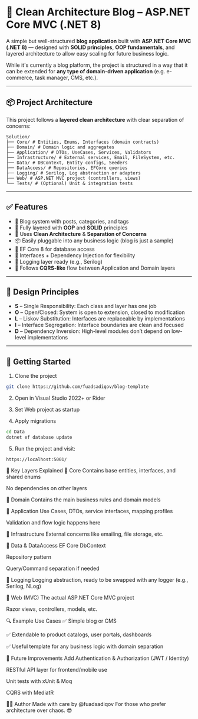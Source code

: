 # 🧱 Clean Architecture Blog – ASP.NET Core MVC (.NET 8)

A simple but well-structured **blog application** built with **ASP.NET Core MVC (.NET 8)** — designed with **SOLID principles**, **OOP fundamentals**, and layered architecture to allow easy scaling for future business logic.

While it's currently a blog platform, the project is structured in a way that it can be extended for **any type of domain-driven application** (e.g. e-commerce, task manager, CMS, etc.).

---

## 📦 Project Architecture

This project follows a **layered clean architecture** with clear separation of concerns:
```
Solution/
├── Core/ # Entities, Enums, Interfaces (domain contracts)
├── Domain/ # Domain logic and aggregates
├── Application/ # DTOs, UseCases, Services, Validators
├── Infrastructure/ # External services, Email, FileSystem, etc.
├── Data/ # DBContext, Entity configs, Seeders
├── DataAccess/ # Repositories, EFCore queries
├── Logging/ # Serilog, Log abstraction or adapters
├── Web/ # ASP.NET MVC project (controllers, views)
└── Tests/ # (Optional) Unit & integration tests
```

---

## ✅ Features

- 📰 Blog system with posts, categories, and tags
- 🧠 Fully layered with **OOP** and **SOLID** principles
- 🧱 Uses **Clean Architecture** & **Separation of Concerns**
- 📦 Easily pluggable into any business logic (blog is just a sample)
- 💾 EF Core 8 for database access
- 🧩 Interfaces + Dependency Injection for flexibility
- 📜 Logging layer ready (e.g., Serilog)
- 📂 Follows **CQRS-like** flow between Application and Domain layers

---

## 🧠 Design Principles

- **S** – Single Responsibility: Each class and layer has one job
- **O** – Open/Closed: System is open to extension, closed to modification
- **L** – Liskov Substitution: Interfaces are replaceable by implementations
- **I** – Interface Segregation: Interface boundaries are clean and focused
- **D** – Dependency Inversion: High-level modules don’t depend on low-level implementations

---

## 🚀 Getting Started

1. Clone the project

```bash
git clone https://github.com/fuadsadiqov/blog-template
```
2. Open in Visual Studio 2022+ or Rider

3. Set Web project as startup

4. Apply migrations

```bash
cd Data
dotnet ef database update
```
5. Run the project and visit:
```
https://localhost:5001/
```
📂 Key Layers Explained
🔸 Core
Contains base entities, interfaces, and shared enums

No dependencies on other layers

🔸 Domain
Contains the main business rules and domain models

🔸 Application
Use Cases, DTOs, service interfaces, mapping profiles

Validation and flow logic happens here

🔸 Infrastructure
External concerns like emailing, file storage, etc.

🔸 Data & DataAccess
EF Core DbContext

Repository pattern

Query/Command separation if needed

🔸 Logging
Logging abstraction, ready to be swapped with any logger (e.g., Serilog, NLog)

🔸 Web (MVC)
The actual ASP.NET Core MVC project

Razor views, controllers, models, etc.

🔍 Example Use Cases
✅ Simple blog or CMS

✅ Extendable to product catalogs, user portals, dashboards

✅ Useful template for any business logic with domain separation

🧪 Future Improvements
Add Authentication & Authorization (JWT / Identity)

RESTful API layer for frontend/mobile use

Unit tests with xUnit & Moq

CQRS with MediatR

🙋‍♂️ Author
Made with care by @fuadsadiqov
For those who prefer architecture over chaos. 😎
